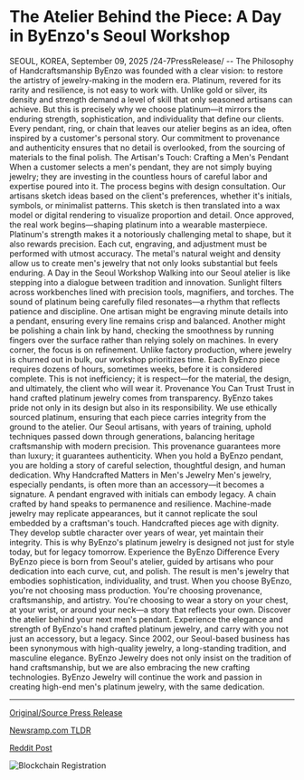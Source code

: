 # The Atelier Behind the Piece: A Day in ByEnzo's Seoul Workshop

SEOUL, KOREA, September 09, 2025 /24-7PressRelease/ --   The Philosophy of Handcraftsmanship ByEnzo was founded with a clear vision: to restore the artistry of jewelry-making in the modern era. Platinum, revered for its rarity and resilience, is not easy to work with. Unlike gold or silver, its density and strength demand a level of skill that only seasoned artisans can achieve. But this is precisely why we choose platinum—it mirrors the enduring strength, sophistication, and individuality that define our clients.  Every pendant, ring, or chain that leaves our atelier begins as an idea, often inspired by a customer's personal story. Our commitment to provenance and authenticity ensures that no detail is overlooked, from the sourcing of materials to the final polish.  The Artisan's Touch: Crafting a Men's Pendant When a customer selects a men's pendant, they are not simply buying jewelry; they are investing in the countless hours of careful labor and expertise poured into it.  The process begins with design consultation. Our artisans sketch ideas based on the client's preferences, whether it's initials, symbols, or minimalist patterns. This sketch is then translated into a wax model or digital rendering to visualize proportion and detail. Once approved, the real work begins—shaping platinum into a wearable masterpiece.  Platinum's strength makes it a notoriously challenging metal to shape, but it also rewards precision. Each cut, engraving, and adjustment must be performed with utmost accuracy. The metal's natural weight and density allow us to create men's jewelry that not only looks substantial but feels enduring.  A Day in the Seoul Workshop Walking into our Seoul atelier is like stepping into a dialogue between tradition and innovation. Sunlight filters across workbenches lined with precision tools, magnifiers, and torches. The sound of platinum being carefully filed resonates—a rhythm that reflects patience and discipline.  One artisan might be engraving minute details into a pendant, ensuring every line remains crisp and balanced. Another might be polishing a chain link by hand, checking the smoothness by running fingers over the surface rather than relying solely on machines. In every corner, the focus is on refinement.  Unlike factory production, where jewelry is churned out in bulk, our workshop prioritizes time. Each ByEnzo piece requires dozens of hours, sometimes weeks, before it is considered complete. This is not inefficiency; it is respect—for the material, the design, and ultimately, the client who will wear it.  Provenance You Can Trust Trust in hand crafted platinum jewelry comes from transparency. ByEnzo takes pride not only in its design but also in its responsibility. We use ethically sourced platinum, ensuring that each piece carries integrity from the ground to the atelier. Our Seoul artisans, with years of training, uphold techniques passed down through generations, balancing heritage craftsmanship with modern precision.  This provenance guarantees more than luxury; it guarantees authenticity. When you hold a ByEnzo pendant, you are holding a story of careful selection, thoughtful design, and human dedication.  Why Handcrafted Matters in Men's Jewelry Men's jewelry, especially pendants, is often more than an accessory—it becomes a signature. A pendant engraved with initials can embody legacy. A chain crafted by hand speaks to permanence and resilience. Machine-made jewelry may replicate appearances, but it cannot replicate the soul embedded by a craftsman's touch.  Handcrafted pieces age with dignity. They develop subtle character over years of wear, yet maintain their integrity. This is why ByEnzo's platinum jewelry is designed not just for style today, but for legacy tomorrow.  Experience the ByEnzo Difference Every ByEnzo piece is born from Seoul's atelier, guided by artisans who pour dedication into each curve, cut, and polish. The result is men's jewelry that embodies sophistication, individuality, and trust.  When you choose ByEnzo, you're not choosing mass production. You're choosing provenance, craftsmanship, and artistry. You're choosing to wear a story on your chest, at your wrist, or around your neck—a story that reflects your own.  Discover the atelier behind your next men's pendant. Experience the elegance and strength of ByEnzo's hand crafted platinum jewelry, and carry with you not just an accessory, but a legacy.  Since 2002, our Seoul-based business has been synonymous with high-quality jewelry, a long-standing tradition, and masculine elegance. ByEnzo Jewelry does not only insist on the tradition of hand craftsmanship, but we are also embracing the new crafting technologies. ByEnzo Jewelry will continue the work and passion in creating high-end men's platinum jewelry, with the same dedication. 

---

[Original/Source Press Release](https://www.24-7pressrelease.com/press-release/526541/the-atelier-behind-the-piece-a-day-in-byenzos-seoul-workshop)
                    

[Newsramp.com TLDR](https://newsramp.com/curated-news/byenzo-jewelry-elevates-men-s-platinum-pendants-with-artisanal-craftsmanship/b06944035ea80e76d7566f62533cdb40) 

 



[Reddit Post](https://www.reddit.com/r/Lifestyle_Culture/comments/1nccfbr/byenzo_jewelry_elevates_mens_platinum_pendants/) 



![Blockchain Registration](https://cdn.newsramp.app/24-7PressRelease/qrcode/259/9/roamPoYO.webp)